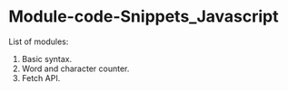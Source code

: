 # Module-code-Snippets_Javascript
<p>List of modules:</p>
<ol>
  <li>Basic syntax.</li>
  <li>Word and character counter.</li>
  <li>Fetch API.</li>
</ol>
